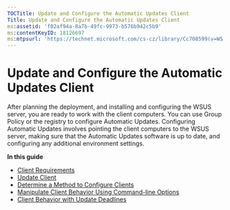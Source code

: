 ```yaml
---
TOCTitle: Update and Configure the Automatic Updates Client
Title: Update and Configure the Automatic Updates Client
ms:assetid: 'f02af94a-8a7b-49fc-9973-b576b942c5b9'
ms:contentKeyID: 18126697
ms:mtpsurl: 'https://technet.microsoft.com/cs-cz/library/Cc708599(v=WS.10)'
---
```


Update and Configure the Automatic Updates Client
=================================================

After planning the deployment, and installing and configuring the WSUS server, you are ready to work with the client computers. You can use Group Policy or the registry to configure Automatic Updates. Configuring Automatic Updates involves pointing the client computers to the WSUS server, making sure that the Automatic Updates software is up to date, and configuring any additional environment settings.

**In this guide**

-   [Client Requirements](https://technet.microsoft.com/fcdd1a2c-8a30-46f8-a616-5c5f4f34cc23)
-   [Update Client](https://technet.microsoft.com/10d1654b-cc12-48a1-a913-aa8e8eebd743)
-   [Determine a Method to Configure Clients](https://technet.microsoft.com/a6c7fdf1-2256-4436-90f7-7111ba60d95d)
-   [Manipulate Client Behavior Using Command-line Options](https://technet.microsoft.com/c518f079-b877-4832-9aeb-d42ed397ca1e)
-   [Client Behavior with Update Deadlines](https://technet.microsoft.com/d0a7ccc7-400f-4f82-9bf4-8cb6521d724d)
